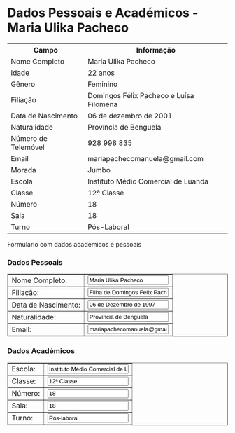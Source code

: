   <h1>Dados Pessoais e Académicos - Maria Ulika Pacheco</h1>

  <table>
    <tr>
      <th>Campo</th>
      <th>Informação</th>
    </tr>
    <tr><td>Nome Completo</td><td>Maria Ulika Pacheco</td></tr>
    <tr><td>Idade</td><td>22 anos</td></tr>
    <tr><td>Gênero</td><td>Feminino</td></tr>
    <tr><td>Filiação</td><td>Domingos Félix Pacheco e Luísa Filomena</td></tr>
    <tr><td>Data de Nascimento</td><td>06 de dezembro de 2001</td></tr>
    <tr><td>Naturalidade</td><td>Província de Benguela</td></tr>
    <tr><td>Número de Telemóvel</td><td>928 998 835</td></tr>
    <tr><td>Email</td><td>mariapachecomanuela@gmail.com</td></tr>
    <tr><td>Morada</td><td>Jumbo</td></tr>
    <tr><td>Escola</td><td>Instituto Médio Comercial de Luanda</td></tr>
    <tr><td>Classe</td><td>12ª Classe</td></tr>
    <tr><td>Número</td><td>18</td></tr>
    <tr><td>Sala</td><td>18</td></tr>
    <tr><td>Turno</td><td>Pós-Laboral</td></tr>
  </table>

</body>
</html>




Formulário com dados académicos e pessoais 

<form>
  <h3>Dados Pessoais</h3>
  <table border="1">
    <tr>
      <td>Nome Completo:</td>
      <td><input type="text" value="Maria Ulika Pacheco"></td>
    </tr>
    <tr>
      <td>Filiação:</td>
      <td><input type="text" value="Filha de Domingos Félix Pacheco e de Luísa Filomena"></td>
    </tr>
    <tr>
      <td>Data de Nascimento:</td>
      <td><input type="text" value="06 de Dezembro de 1997"></td>
    </tr>
    <tr>
      <td>Naturalidade:</td>
      <td><input type="text" value="Província de Benguela"></td>
    </tr>
    <tr>
      <td>Email:</td>
      <td><input type="email" value="mariapachecomanuela@gmail.com"></td>
    </tr>
  </table>

  <h3>Dados Académicos</h3>
  <table border="1">
    <tr>
      <td>Escola:</td>
      <td><input type="text" value="Instituto Médio Comercial de Luanda"></td>
    </tr>
    <tr>
      <td>Classe:</td>
      <td><input type="text" value="12ª Classe"></td>
    </tr>
    <tr>
      <td>Número:</td>
      <td><input type="text" value="18"></td>
    </tr>
    <tr>
      <td>Sala:</td>
      <td><input type="text" value="18"></td>
    </tr>
    <tr>
      <td>Turno:</td>
      <td><input type="text" value="Pós-laboral"></td>
    </tr>
  </table>
</form>




